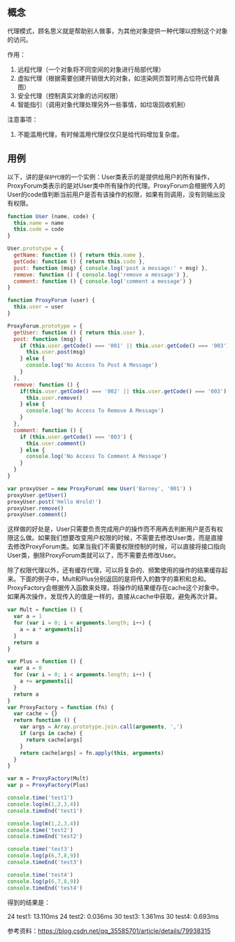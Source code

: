 ## 概念

代理模式，顾名思义就是帮助别人做事，为其他对象提供一种代理以控制这个对象的访问。

作用：

1. 远程代理（一个对象将不同空间的对象进行局部代理）
2. 虚拟代理（根据需要创建开销很大的对象，如渲染网页暂时用占位符代替真图）
3. 安全代理（控制真实对象的访问权限）
4. 智能指引（调用对象代理处理另外一些事情，如垃圾回收机制）

注意事项：

1. 不能滥用代理，有时候滥用代理仅仅只是给代码增加复杂度。

## 用例

以下，讲的是`保护代理`的一个实例：User类表示的是提供给用户的所有操作，ProxyForum类表示的是对User类中所有操作的代理。ProxyForum会根据传入的User的code值判断当前用户是否有该操作的权限，如果有则调用，没有则输出没有权限。

```javascript
function User (name, code) {
  this.name = name
  this.code = code
}

User.prototype = {
  getName: function () { return this.name },
  getCode: function () { return this.code },
  post: function (msg) { console.log('post a message:' + msg) },
  remove: function () { console.log('remove a message') },
  comment: function () { console.log('comment a message') }
}

function ProxyForum (user) {
  this.user = user
}

ProxyForum.prototype = {
  getUser: function () { return this.user },
  post: function (msg) {
    if (this.user.getCode() === '001' || this.user.getCode() === '003') {
      this.user.post(msg)
    } else {
      console.log('No Access To Post A Message')
    }
  },
  remove: function () {
    if(this.user.getCode() === '002' || this.user.getCode() === '003') {
      this.user.remove()
    } else {
      console.log('No Access To Remove A Message')
    }
  },
  comment: function () {
    if (this.user.getCode() === '003') {
      this.user.comment()
    } else {
      console.log('No Access To Comment A Message')
    }
  }
}

var proxyUser = new ProxyForum( new User('Barney', '001') )
proxyUser.getUser()
proxyUser.post('Hello Wrold!')
proxyUser.remove()
proxyUser.comment()
```

这样做的好处是，User只需要负责完成用户的操作而不用再去判断用户是否有权限这么做。如果我们想要改变用户权限的时候，不需要去修改User类，而是直接去修改ProxyForum类。如果当我们不需要权限控制的时候，可以直接将接口指向User类，删除ProxyForum类就可以了，而不需要去修改User。

除了权限代理以外，还有缓存代理，可以将复杂的、频繁使用的操作的结果缓存起来。下面的例子中，Mult和Plus分别返回的是将传入的数字的乘积和总和。ProxyFactory会根据传入函数来处理，将操作的结果缓存在cache这个对象中。如果再次操作，发现传入的值是一样的，直接从cache中获取，避免再次计算。

```javascript
var Mult = function () {
  var a = 1
  for (var i = 0; i < arguments.length; i++) {
    a = a * arguments[i]
  }
  return a
}

var Plus = function () {
  var a = 0
  for (var i = 0; i < arguments.length; i++) {
    a += arguments[i]
  }
  return a
}
var ProxyFactory = function (fn) {
  var cache = {}
  return function () {
    var args = Array.prototype.join.call(arguments, ',')
    if (args in cache) {
      return cache[args]
    }
    return cache[args] = fn.apply(this, arguments)
  }
}

var m = ProxyFactory(Mult)
var p = ProxyFactory(Plus)

console.time('test1')
console.log(m(1,2,3,4))
console.timeEnd('test1')

console.log(m(1,2,3,4))
console.time('test2')
console.timeEnd('test2')

console.time('test3')
console.log(p(6,7,8,9))
console.timeEnd('test3')

console.time('test4')
console.log(p(6,7,8,9))
console.timeEnd('test4')
```

得到的结果是：

24
test1: 13.110ms
24
test2: 0.036ms
30
test3: 1.361ms
30
test4: 0.693ms

参考资料：https://blog.csdn.net/qq_35585701/article/details/79938315